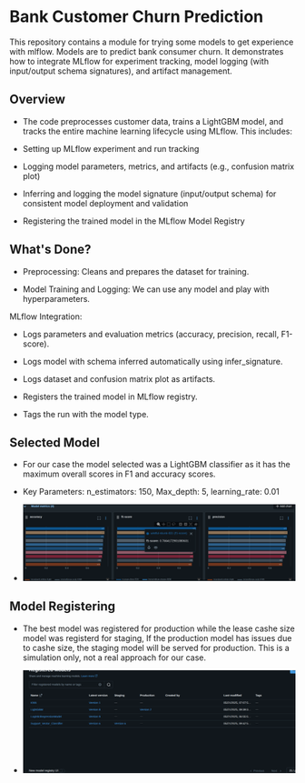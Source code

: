 # Bank Customer Churn Prediction

This repository contains a module for trying some models to get experience with mlflow. Models are to predict bank consumer churn. It demonstrates how to integrate MLflow for experiment tracking, model logging (with input/output schema signatures), and artifact management.

## Overview

- The code preprocesses customer data, trains a LightGBM model, and tracks the entire machine learning lifecycle using MLflow. This includes:

- Setting up MLflow experiment and run tracking

- Logging model parameters, metrics, and artifacts (e.g., confusion matrix plot)

- Inferring and logging the model signature (input/output schema) for consistent model deployment and validation

- Registering the trained model in the MLflow Model Registry

## What's Done?

- Preprocessing: Cleans and prepares the dataset for training.

- Model Training and Logging: We can use any model and play with hyperparameters.

MLflow Integration:

- Logs parameters and evaluation metrics (accuracy, precision, recall, F1-score).

- Logs model with schema inferred automatically using infer_signature.

- Logs dataset and confusion matrix plot as artifacts.

- Registers the trained model in MLflow registry.

- Tags the run with the model type.

## Selected Model

- For our case the model selected was a LightGBM classifier as it has the maximum overall scores in F1 and accuracy scores.
- Key Parameters: n_estimators: 150, Max_depth: 5, learning_rate: 0.01 

- ![Best Model:](misc/Scores.png)

## Model Registering

- The best model was registered for production while the lease cashe size model was registerd for staging, If the production model has issues due to cashe size, the staging model will be served for production. This is a simulation only, not a real approach for our case.

- ![alt text](<Screenshot from 2025-05-21 09-44-07.png>)
